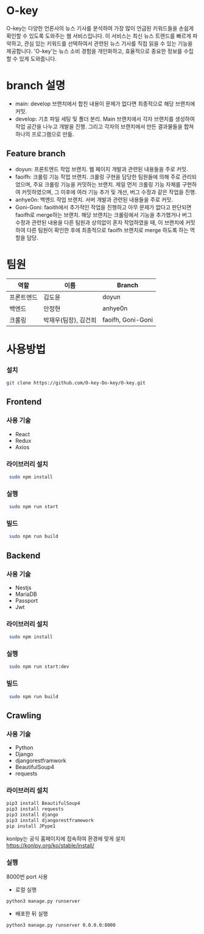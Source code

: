 # O-key
O-key는 다양한 언론사의 뉴스 기사를 분석하여 가장 많이 언급된 키워드들을 손쉽게 확인할 수 있도록 도와주는 웹 서비스입니다. 이 서비스는 최신 뉴스 트렌드를 빠르게 파악하고, 관심 있는 키워드를 선택하여서 관련된 뉴스 기사를 직접 읽을 수 있는 기능을 제공합니다. 'O-key'는 뉴스 소비 경험을 개인화하고, 효율적으로 중요한 정보를 수집할 수 있게 도와줍니다.

# branch 설명
- main: develop 브랜치에서 합친 내용이 문제가 없다면 최종적으로 해당 브랜치에 커밋.
- develop: 기초 파일 세팅 및 폴더 분리. Main 브랜치에서 각자 브랜치를 생성하여 작업 공간을 나누고 개발을 진행. 그리고 각자의 브랜치에서 만든 결과물들을 합쳐 하나의 프로그램으로 만듦.
## Feature branch
- doyun: 프론트엔드 작업 브랜치. 웹 페이지 개발과 관련된 내용들을 주로 커밋.
- faoifh: 크롤링 기능 작업 브랜치. 크롤링 구현을 담당한 팀원들에 의해 주로 관리되었으며, 주요 크롤링 기능을 커밋하는 브랜치. 제일 먼저 크롤링 기능 자체를 구현하여 커밋하였으며, 그 이후에 여러 기능 추가 및 개선, 버그 수정과 같은 작업을 진행.
- anhye0n: 백엔드 작업 브랜치. 서버 개발과 관련된 내용들을 주로 커밋.
- Goni-Goni: faoith에서 추가적인 작업을 진행하고 아무 문제가 없다고 판단되면 faoifh로 merge하는 브랜치. 해당 브랜치는 크롤링에서 기능을 추가했거나 버그 수정과 관련된 내용을 다른 팀원과 상의없이 혼자 작업하였을 때, 이 브랜치에 커밋하여 다른 팀원이 확인한 후에 최종적으로 faoifh 브랜치로 merge 하도록 하는 역할을 담당.


# 팀원

| 역할 | 이름  | Branch |
| --- | --- | --- |
| 프론트엔드 | 김도윤 | doyun |
| 백엔드 | 안정현 | anhye0n |
| 크롤링 | 박재우(팀장), 김건희 | faoifh, Goni-Goni | 

# 사용방법

### 설치
```bash
git clone https://github.com/O-key-Do-key/O-key.git
```

## Frontend
### 사용 기술
- React
- Redux
- Axios

### 라이브러리 설치
```bash
 sudo npm install
```
### 실행
```bash
 sudo npm run start
```
### 빌드
```bash
 sudo npm run build
```

## Backend
### 사용 기술
- Nestjs
- MariaDB
- Passport
- Jwt

### 라이브러리 설치
```bash
 sudo npm install
```
### 실행
```bash
 sudo npm run start:dev
```
### 빌드
```bash
 sudo npm run build
```


## Crawling
### 사용 기술
- Python
- Django
- djangorestframwork
- BeautifulSoup4
- requests


### 라이브러리 설치
```bash
pip3 install BeautifulSoup4
pip3 install requests
pip3 install django
pip3 install djangorestframework
pip install JPype1
```

konlpy는 공식 홈페이지에 접속하여 환경에 맞게 설치
https://konlpy.org/ko/stable/install/

### 실행
8000번 port 사용
- 로컬 실행
```bash
python3 manage.py runserver
```

- 배포한 뒤 실행
```bash
python3 manage.py runserver 0.0.0.0:8000              
```
